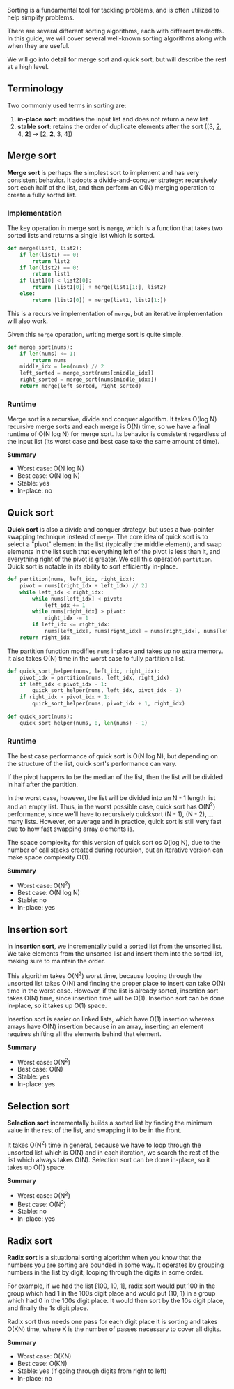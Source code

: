 Sorting is a fundamental tool for tackling problems, and is often utilized to help simplify problems.

There are several different sorting algorithms, each with different tradeoffs. In this guide, we will cover several well-known sorting algorithms along with when they are useful. 

We will go into detail for merge sort and quick sort, but will describe the rest at a high level.

## Terminology
Two commonly used terms in sorting are:

1. **in-place sort**: modifies the input list and does not return a new list
2. **stable sort**: retains the order of duplicate elements after the sort ([3, <u>2</u>, 4, **2**] -> [<u>2</u>, **2**, 3, 4])

## Merge sort
**Merge sort** is perhaps the simplest sort to implement and has very consistent behavior. It adopts a divide-and-conquer strategy: recursively sort each half of the list, and then perform an O(N) merging operation to create a fully sorted list.

### Implementation

The key operation in merge sort is `merge`, which is a function that takes two sorted lists and returns a single list which is sorted.
```python
def merge(list1, list2):
    if len(list1) == 0:
        return list2
    if len(list2) == 0:
        return list1
    if list1[0] < list2[0]:
        return [list1[0]] + merge(list1[1:], list2)
    else:
        return [list2[0]] + merge(list1, list2[1:])
```
This is a recursive implementation of `merge`, but an iterative implementation will also work.

Given this `merge` operation, writing merge sort is quite simple.


```python
def merge_sort(nums):
    if len(nums) <= 1:
        return nums
    middle_idx = len(nums) // 2
    left_sorted = merge_sort(nums[:middle_idx])
    right_sorted = merge_sort(nums[middle_idx:])
    return merge(left_sorted, right_sorted)
```

### Runtime

Merge sort is a recursive, divide and conquer algorithm. It takes O(log N) recursive merge sorts and each merge is O(N) time, so we have a final runtime of O(N log N) for merge sort. Its behavior is consistent regardless of the input list (its worst case and best case take the same amount of time).

**Summary**
* Worst case: O(N log N)
* Best case: O(N log N)
* Stable: yes
* In-place: no

## Quick sort

**Quick sort** is also a divide and conquer strategy, but uses a two-pointer swapping technique instead of `merge`. The core idea of quick sort is to select a "pivot" element in the list (typically the middle element), and swap elements in the list such that everything left of the pivot is less than it, and everything right of the pivot is greater. We call this operation `partition`. Quick sort is notable in its ability to sort efficiently in-place.

```python
def partition(nums, left_idx, right_idx):
    pivot = nums[(right_idx + left_idx) // 2]
    while left_idx < right_idx:
        while nums[left_idx] < pivot:
            left_idx += 1
        while nums[right_idx] > pivot:
            right_idx -= 1
        if left_idx <= right_idx:
            nums[left_idx], nums[right_idx] = nums[right_idx], nums[left_idx]
    return right_idx
```
The partition function modifies `nums` inplace and takes up no extra memory. It also takes O(N) time in the worst case to fully partition a list.

```python
def quick_sort_helper(nums, left_idx, right_idx):
    pivot_idx = partition(nums, left_idx, right_idx) 
    if left_idx < pivot_idx - 1:
        quick_sort_helper(nums, left_idx, pivot_idx - 1)
    if right_idx > pivot_idx + 1:
        quick_sort_helper(nums, pivot_idx + 1, right_idx)
    
def quick_sort(nums):
    quick_sort_helper(nums, 0, len(nums) - 1)
```

### Runtime

The best case performance of quick sort is O(N log N), but depending on the structure of the list, quick sort's performance can vary. 

If the pivot happens to be the median of the list, then the list will be divided in half after the partition. 

In the worst case, however, the list will be divided into an N - 1 length list and an empty list. Thus, in the worst possible case, quick sort has O(N<sup>2</sup>) performance, since we'll have to recursively quicksort (N - 1), (N - 2), ... many lists. However, on average and in practice, quick sort is still very fast due to how fast swapping array elements is.

The space complexity for this version of quick sort os O(log N), due to the number of call stacks created during recursion, but an iterative version can make space complexity O(1).

**Summary**
* Worst case: O(N<sup>2</sup>)
* Best case: O(N log N)
* Stable: no
* In-place: yes

## Insertion sort

In **insertion sort**, we incrementally build a sorted list from the unsorted list. We take elements from the unsorted list and insert them into the sorted list, making sure to maintain the order.

This algorithm takes O(N<sup>2</sup>) worst time, because looping through the unsorted list takes O(N) and finding the proper place to insert can take O(N) time in the worst case. However, if the list is already sorted, insertion sort takes O(N) time, since insertion time will be O(1). Insertion sort can be done in-place, so it takes up O(1) space.

Insertion sort is easier on linked lists, which have O(1) insertion whereas arrays have O(N) insertion because in an array, inserting an element requires shifting all the elements behind that element.

**Summary**
* Worst case: O(N<sup>2</sup>)
* Best case: O(N)
* Stable: yes
* In-place: yes

## Selection sort

**Selection sort** incrementally builds a sorted list by finding the minimum value in the rest of the list, and swapping it to be in the front.

It takes O(N<sup>2</sup>) time in general, because we have to loop through the unsorted list which is O(N) and in each iteration, we search the rest of the list which always takes O(N). Selection sort can be done in-place, so it takes up O(1) space.

**Summary**
* Worst case: O(N<sup>2</sup>)
* Best case: O(N<sup>2</sup>)
* Stable: no
* In-place: yes

## Radix sort

**Radix sort** is a situational sorting algorithm when you know that the numbers you are sorting are bounded in some way. It operates by grouping numbers in the list by digit, looping through the digits in some order.

For example, if we had the list [100, 10, 1], radix sort would put 100 in the group which had 1 in the 100s digit place and would put (10, 1) in a group which had 0 in the 100s digit place. It would then sort by the 10s digit place, and finally the 1s digit place. 

Radix sort thus needs one pass for each digit place it is sorting and takes O(KN) time, where K is the number of passes necessary to cover all digits.

**Summary**
* Worst case: O(KN)
* Best case: O(KN)
* Stable: yes (if going through digits from right to left)
* In-place: no